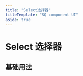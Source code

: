 ```yaml
---
title: "Select选择器"
titleTemplate: "SQ component UI"
aside: true
---
```


# Select 选择器

## 基础用法

<preview path="../../demo/Select/basic.vue" title="select 基础用法" description="component description content"></preview>
